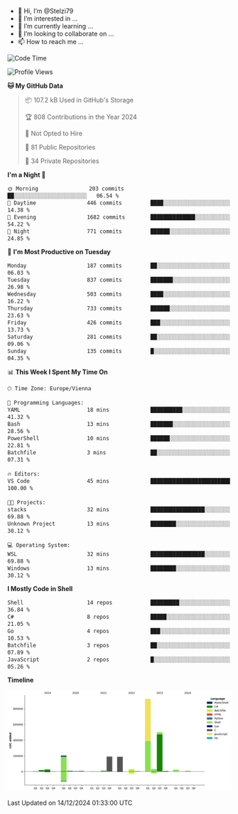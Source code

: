 - 👋 Hi, I’m @Stelzi79
- 👀 I’m interested in ...
- 🌱 I’m currently learning ...
- 💞️ I’m looking to collaborate on ...
- 📫 How to reach me ...

<!--START_SECTION:waka-->
![Code Time](http://img.shields.io/badge/Code%20Time-1%2C107%20hrs%2020%20mins-blue)

![Profile Views](http://img.shields.io/badge/Profile%20Views-0-blue)

**🐱 My GitHub Data** 

> 📦 107.2 kB Used in GitHub's Storage 
 > 
> 🏆 808 Contributions in the Year 2024
 > 
> 🚫 Not Opted to Hire
 > 
> 📜 81 Public Repositories 
 > 
> 🔑 34 Private Repositories 
 > 
**I'm a Night 🦉** 

```text
🌞 Morning                203 commits         ██░░░░░░░░░░░░░░░░░░░░░░░   06.54 % 
🌆 Daytime                446 commits         ████░░░░░░░░░░░░░░░░░░░░░   14.38 % 
🌃 Evening                1682 commits        ██████████████░░░░░░░░░░░   54.22 % 
🌙 Night                  771 commits         ██████░░░░░░░░░░░░░░░░░░░   24.85 % 
```
📅 **I'm Most Productive on Tuesday** 

```text
Monday                   187 commits         ██░░░░░░░░░░░░░░░░░░░░░░░   06.03 % 
Tuesday                  837 commits         ███████░░░░░░░░░░░░░░░░░░   26.98 % 
Wednesday                503 commits         ████░░░░░░░░░░░░░░░░░░░░░   16.22 % 
Thursday                 733 commits         ██████░░░░░░░░░░░░░░░░░░░   23.63 % 
Friday                   426 commits         ███░░░░░░░░░░░░░░░░░░░░░░   13.73 % 
Saturday                 281 commits         ██░░░░░░░░░░░░░░░░░░░░░░░   09.06 % 
Sunday                   135 commits         █░░░░░░░░░░░░░░░░░░░░░░░░   04.35 % 
```


📊 **This Week I Spent My Time On** 

```text
🕑︎ Time Zone: Europe/Vienna

💬 Programming Languages: 
YAML                     18 mins             ██████████░░░░░░░░░░░░░░░   41.32 % 
Bash                     13 mins             ███████░░░░░░░░░░░░░░░░░░   28.56 % 
PowerShell               10 mins             ██████░░░░░░░░░░░░░░░░░░░   22.81 % 
Batchfile                3 mins              ██░░░░░░░░░░░░░░░░░░░░░░░   07.31 % 

🔥 Editors: 
VS Code                  45 mins             █████████████████████████   100.00 % 

🐱‍💻 Projects: 
stacks                   32 mins             █████████████████░░░░░░░░   69.88 % 
Unknown Project          13 mins             ████████░░░░░░░░░░░░░░░░░   30.12 % 

💻 Operating System: 
WSL                      32 mins             █████████████████░░░░░░░░   69.88 % 
Windows                  13 mins             ████████░░░░░░░░░░░░░░░░░   30.12 % 
```

**I Mostly Code in Shell** 

```text
Shell                    14 repos            █████████░░░░░░░░░░░░░░░░   36.84 % 
C#                       8 repos             █████░░░░░░░░░░░░░░░░░░░░   21.05 % 
Go                       4 repos             ███░░░░░░░░░░░░░░░░░░░░░░   10.53 % 
Batchfile                3 repos             ██░░░░░░░░░░░░░░░░░░░░░░░   07.89 % 
JavaScript               2 repos             █░░░░░░░░░░░░░░░░░░░░░░░░   05.26 % 
```



**Timeline**

![Lines of Code chart](https://raw.githubusercontent.com/Stelzi79/Stelzi79/main/assets/bar_graph.png)


 Last Updated on 14/12/2024 01:33:00 UTC
<!--END_SECTION:waka-->

<!---
Stelzi79/Stelzi79 is a ✨ special ✨ repository because its `README.md` (this file) appears on your GitHub profile.
You can click the Preview link to take a look at your changes.
--->
